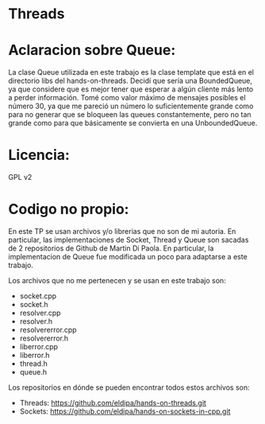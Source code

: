 # Threads

# Aclaracion sobre Queue:
La clase Queue utilizada en este trabajo es la clase template que está en el directorio libs del hands-on-threads. Decidí que sería una BoundedQueue, ya que considere que es mejor tener que esperar a algún cliente más lento a perder información. Tomé como valor máximo de mensajes posibles el número 30, ya que me pareció un número lo suficientemente grande como para no generar que se bloqueen las queues constantemente, pero no tan grande como para que básicamente se convierta en una UnboundedQueue.

# Licencia:
GPL v2


# Codigo no propio: 
En este TP se usan archivos y/o librerias que no son de mi autoria. En particular, las implementaciones de Socket, Thread y Queue son sacadas de 2 repositorios de Github de Martin Di Paola. En particular, la implementacion de Queue fue modificada un poco para adaptarse a este trabajo. 

Los archivos que no me pertenecen y se usan en este trabajo son:

- socket.cpp
- socket.h
- resolver.cpp
- resolver.h
- resolvererror.cpp
- resolvererror.h
- liberror.cpp
- liberror.h
- thread.h
- queue.h

Los repositorios en dónde se pueden encontrar todos estos archivos son:
- Threads: https://github.com/eldipa/hands-on-threads.git
- Sockets: https://github.com/eldipa/hands-on-sockets-in-cpp.git

